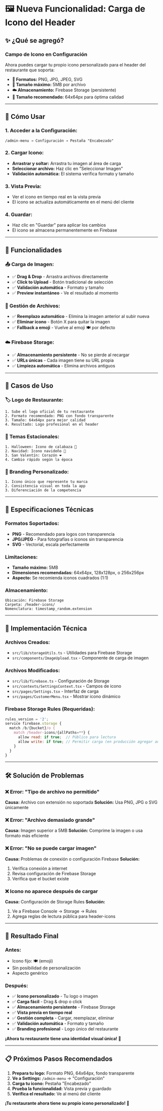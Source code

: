 # 🖼️ Nueva Funcionalidad: Carga de Icono del Header

## ✨ ¿Qué se agregó?

### **Campo de Icono en Configuración**

Ahora puedes cargar tu propio icono personalizado para el header del restaurante que soporta:

- **📁 Formatos:** PNG, JPG, JPEG, SVG
- **📏 Tamaño máximo:** 5MB por archivo
- **☁️ Almacenamiento:** Firebase Storage (persistente)
- **🎨 Tamaño recomendado:** 64x64px para óptima calidad

---

## 🚀 Cómo Usar

### **1. Acceder a la Configuración:**

```
/admin-menu → Configuración → Pestaña "Encabezado"
```

### **2. Cargar Icono:**

- **Arrastrar y soltar:** Arrastra tu imagen al área de carga
- **Seleccionar archivo:** Haz clic en "Seleccionar Imagen"
- **Validación automática:** El sistema verifica formato y tamaño

### **3. Vista Previa:**

- Ver el icono en tiempo real en la vista previa
- El icono se actualiza automáticamente en el menú del cliente

### **4. Guardar:**

- Haz clic en "Guardar" para aplicar los cambios
- El icono se almacena permanentemente en Firebase

---

## 🎯 Funcionalidades

### **📤 Carga de Imagen:**

- ✅ **Drag & Drop** - Arrastra archivos directamente
- ✅ **Click to Upload** - Botón tradicional de selección
- ✅ **Validación automática** - Formato y tamaño
- ✅ **Preview instantáneo** - Ve el resultado al momento

### **🔄 Gestión de Archivos:**

- ✅ **Reemplazo automático** - Elimina la imagen anterior al subir nueva
- ✅ **Eliminar icono** - Botón X para quitar la imagen
- ✅ **Fallback a emoji** - Vuelve al emoji 🍽️ por defecto

### **☁️ Firebase Storage:**

- ✅ **Almacenamiento persistente** - No se pierde al recargar
- ✅ **URLs únicas** - Cada imagen tiene su URL propia
- ✅ **Limpieza automática** - Elimina archivos antiguos

---

## 🎨 Casos de Uso

### **🏷️ Logo de Restaurante:**

```
1. Sube el logo oficial de tu restaurante
2. Formato recomendado: PNG con fondo transparente
3. Tamaño: 64x64px para mejor calidad
4. Resultado: Logo profesional en el header
```

### **🎃 Temas Estacionales:**

```
1. Halloween: Icono de calabaza 🎃
2. Navidad: Icono navideño 🎄
3. San Valentín: Corazón ❤️
4. Cambio rápido según la época
```

### **🎯 Branding Personalizado:**

```
1. Icono único que represente tu marca
2. Consistencia visual en toda la app
3. Diferenciación de la competencia
```

---

## 📐 Especificaciones Técnicas

### **Formatos Soportados:**

- **PNG** - Recomendado para logos con transparencia
- **JPG/JPEG** - Para fotografías o iconos sin transparencia
- **SVG** - Vectorial, escala perfectamente

### **Limitaciones:**

- **Tamaño máximo:** 5MB
- **Dimensiones recomendadas:** 64x64px, 128x128px, o 256x256px
- **Aspecto:** Se recomienda iconos cuadrados (1:1)

### **Almacenamiento:**

```
Ubicación: Firebase Storage
Carpeta: /header-icons/
Nomenclatura: timestamp_random.extension
```

---

## 🔧 Implementación Técnica

### **Archivos Creados:**

- `src/lib/storageUtils.ts` - Utilidades para Firebase Storage
- `src/components/ImageUpload.tsx` - Componente de carga de imagen

### **Archivos Modificados:**

- `src/lib/firebase.ts` - Configuración de Storage
- `src/contexts/SettingsContext.tsx` - Campos de icono
- `src/pages/Settings.tsx` - Interfaz de carga
- `src/pages/CustomerMenu.tsx` - Mostrar icono dinámico

### **Firebase Storage Rules (Requeridas):**

```javascript
rules_version = '2';
service firebase.storage {
  match /b/{bucket}/o {
    match /header-icons/{allPaths=**} {
      allow read: if true;  // Público para lectura
      allow write: if true; // Permitir carga (en producción agregar auth)
    }
  }
}
```

---

## 🛠️ Solución de Problemas

### **❌ Error: "Tipo de archivo no permitido"**

**Causa:** Archivo con extensión no soportada
**Solución:** Usa PNG, JPG o SVG únicamente

### **❌ Error: "Archivo demasiado grande"**

**Causa:** Imagen superior a 5MB
**Solución:** Comprime la imagen o usa formato más eficiente

### **❌ Error: "No se puede cargar imagen"**

**Causa:** Problemas de conexión o configuración Firebase
**Solución:**

1. Verifica conexión a internet
2. Revisa configuración de Firebase Storage
3. Verifica que el bucket existe

### **❌ Icono no aparece después de cargar**

**Causa:** Configuración de Storage Rules
**Solución:**

1. Ve a Firebase Console → Storage → Rules
2. Agrega reglas de lectura pública para header-icons

---

## 🎉 Resultado Final

### **Antes:**

- Icono fijo: 🍽️ (emoji)
- Sin posibilidad de personalización
- Aspecto genérico

### **Después:**

- ✅ **Icono personalizado** - Tu logo o imagen
- ✅ **Carga fácil** - Drag & drop o click
- ✅ **Almacenamiento persistente** - Firebase Storage
- ✅ **Vista previa en tiempo real**
- ✅ **Gestión completa** - Cargar, reemplazar, eliminar
- ✅ **Validación automática** - Formato y tamaño
- ✅ **Branding profesional** - Logo único del restaurante

**¡Ahora tu restaurante tiene una identidad visual única! 🎨**

---

## 📋 Próximos Pasos Recomendados

1. **Prepara tu logo:** Formato PNG, 64x64px, fondo transparente
2. **Ve a Settings:** `/admin-menu` → "Configuración"
3. **Carga tu icono:** Pestaña "Encabezado"
4. **Prueba la funcionalidad:** Vista previa y guardado
5. **Verifica el resultado:** Ve al menú del cliente

**¡Tu restaurante ahora tiene su propio icono personalizado! 🚀**
